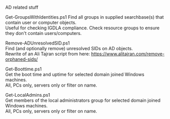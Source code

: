 AD related stuff

Get-GroupsWithIdentities.ps1
Find all groups in supplied searchbase(s) that contain user or computer objects.  
Useful for checking IGDLA compliance. Check resource groups to ensure they don't contain users/computers.  
  
Remove-ADUnresolvedSID.ps1  
Find (and optionally remove) unresolved SIDs on AD objects.  
Rewrite of an Ali Tajran script from here: https://www.alitajran.com/remove-orphaned-sids/  
  
Get-Boottime.ps1  
Get the boot time and uptime for selected domain joined Windows machines.  
All, PCs only, servers only or filter on name.  

Get-LocalAdmins.ps1  
Get members of the local administrators group for selected domain joined Windows machines.  
All, PCs only, servers only or filter on name.  
